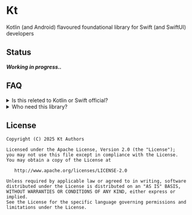 # Kt
Kotlin (and Android) flavoured foundational library for Swift (and SwiftUI) developers

## Status
***Working in progress..***

## FAQ
<details>
  <summary>Is this releted to Kotlin or Swift official?</summary>

    No,

    This library <b>has no relations</b> with official Kotlin and/or Swift authors. This is purely driven by open-source community.
</details>
<details>
  <summary>Who need this library?</summary>

    This library mainly intended for Kotlin (and Android) developers that switching to Swift (and iOS) environment and need to manage both platform. Frequent switching context is always difficult and that's why maintaning similar Kotlin style on both platforms can boost developer productivity. 
</details>

## License

    Copyright (C) 2025 Kt Authors

    Licensed under the Apache License, Version 2.0 (the "License");
    you may not use this file except in compliance with the License.
    You may obtain a copy of the License at

       http://www.apache.org/licenses/LICENSE-2.0

    Unless required by applicable law or agreed to in writing, software
    distributed under the License is distributed on an "AS IS" BASIS,
    WITHOUT WARRANTIES OR CONDITIONS OF ANY KIND, either express or implied.
    See the License for the specific language governing permissions and
    limitations under the License.
